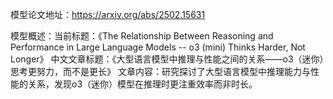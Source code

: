 模型论文地址：https://arxiv.org/abs/2502.15631

模型概述：当前标题：《The Relationship Between Reasoning and Performance in Large Language Models -- o3 (mini) Thinks Harder, Not Longer》
中文文章标题：《大型语言模型中推理与性能之间的关系——o3（迷你）思考更努力，而不是更长》
文章内容：研究探讨了大型语言模型中推理能力与性能的关系，发现o3（迷你）模型在推理时更注重效率而非时长。
